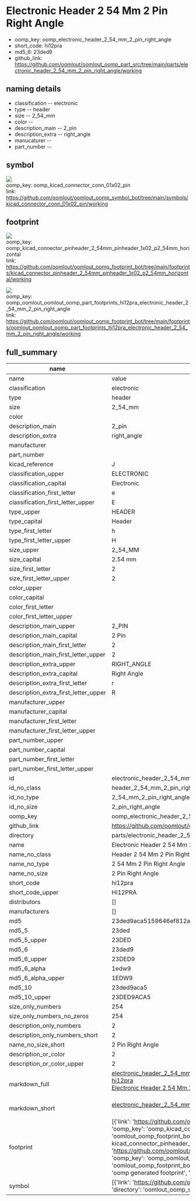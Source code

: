 # Electronic Header 2 54 Mm 2 Pin Right Angle

  
* oomp_key: oomp_electronic_header_2_54_mm_2_pin_right_angle 
* short_code: hi12pra
* md5_6: 23ded9  
* github_link: https://github.com/oomlout/oomlout_oomp_part_src/tree/main/parts/electronic_header_2_54_mm_2_pin_right_angle/working  
## naming details
* classification -- electronic
* type -- header
* size -- 2_54_mm
* color -- 
* description_main -- 2_pin
* description_extra -- right_angle
* manucaturer -- 
* part_number -- 



## symbol

![](symbol/{index}/working/working_600.png)  
oomp_key: oomp_kicad_connector_conn_01x02_pin  
link: https://github.com/oomlout/oomlout_oomp_symbol_bot/tree/main/symbols/kicad_connector_conn_01x02_pin/working  

## footprint

![](footprint/{index}/working/working_600.png)  
oomp_key: oomp_kicad_connector_pinheader_2_54mm_pinheader_1x02_p2_54mm_horizontal  
link: https://github.com/oomlout/oomlout_oomp_footprint_bot/tree/main/footprints/kicad_connector_pinheader_2_54mm_pinheader_1x02_p2_54mm_horizontal/working  

![](footprint/{index}/working/working_600.png)  
oomp_key: oomp_oomlout_oomlout_oomp_part_footprints_hi12pra_electronic_header_2_54_mm_2_pin_right_angle  
link: https://github.com/oomlout/oomlout_oomp_footprint_bot/tree/main/footprints/oomlout_oomlout_oomp_part_footprints_hi12pra_electronic_header_2_54_mm_2_pin_right_angle/working  

## full_summary
| name | value | 
| --- | --- | 
| name | value | 
| classification | electronic | 
| type | header | 
| size | 2_54_mm | 
| color |  | 
| description_main | 2_pin | 
| description_extra | right_angle | 
| manufacturer |  | 
| part_number |  | 
| kicad_reference | J | 
| classification_upper | ELECTRONIC | 
| classification_capital | Electronic | 
| classification_first_letter | e | 
| classification_first_letter_upper | E | 
| type_upper | HEADER | 
| type_capital | Header | 
| type_first_letter | h | 
| type_first_letter_upper | H | 
| size_upper | 2_54_MM | 
| size_capital | 2.54 mm | 
| size_first_letter | 2 | 
| size_first_letter_upper | 2 | 
| color_upper |  | 
| color_capital |  | 
| color_first_letter |  | 
| color_first_letter_upper |  | 
| description_main_upper | 2_PIN | 
| description_main_capital | 2 Pin | 
| description_main_first_letter | 2 | 
| description_main_first_letter_upper | 2 | 
| description_extra_upper | RIGHT_ANGLE | 
| description_extra_capital | Right Angle | 
| description_extra_first_letter | r | 
| description_extra_first_letter_upper | R | 
| manufacturer_upper |  | 
| manufacturer_capital |  | 
| manufacturer_first_letter |  | 
| manufacturer_first_letter_upper |  | 
| part_number_upper |  | 
| part_number_capital |  | 
| part_number_first_letter |  | 
| part_number_first_letter_upper |  | 
| id | electronic_header_2_54_mm_2_pin_right_angle | 
| id_no_class | header_2_54_mm_2_pin_right_angle | 
| id_no_type | 2_54_mm_2_pin_right_angle | 
| id_no_size | 2_pin_right_angle | 
| oomp_key | oomp_electronic_header_2_54_mm_2_pin_right_angle | 
| github_link | https://github.com/oomlout/oomlout_oomp_part_src/tree/main/parts/electronic_header_2_54_mm_2_pin_right_angle/working | 
| directory | parts/electronic_header_2_54_mm_2_pin_right_angle | 
| name | Electronic Header 2 54 Mm 2 Pin Right Angle | 
| name_no_class | Header 2 54 Mm 2 Pin Right Angle | 
| name_no_type | 2 54 Mm 2 Pin Right Angle | 
| name_no_size | 2 Pin Right Angle | 
| short_code | hi12pra | 
| short_code_upper | HI12PRA | 
| distributors | [] | 
| manufacturers | [] | 
| md5 | 23ded9aca5159646ef812a2c7410f60b | 
| md5_5 | 23ded | 
| md5_5_upper | 23DED | 
| md5_6 | 23ded9 | 
| md5_6_upper | 23DED9 | 
| md5_6_alpha | 1edw9 | 
| md5_6_alpha_upper | 1EDW9 | 
| md5_10 | 23ded9aca5 | 
| md5_10_upper | 23DED9ACA5 | 
| size_only_numbers | 254 | 
| size_only_numbers_no_zeros | 254 | 
| description_only_numbers | 2 | 
| description_only_numbers_short | 2 | 
| name_no_size_short | 2 Pin Right Angle | 
| description_or_color | 2 | 
| description_or_color_upper | 2 | 
| markdown_full | [electronic_header_2_54_mm_2_pin_right_angle](https://github.com/oomlout/oomlout_oomp_part_src/tree/main/parts/electronic_header_2_54_mm_2_pin_right_angle/working)<br>[hi12pra](https://github.com/oomlout/oomlout_oomp_part_src/tree/main/parts/electronic_header_2_54_mm_2_pin_right_angle/working)<br>[Electronic Header 2 54 Mm 2 Pin Right Angle](https://github.com/oomlout/oomlout_oomp_part_src/tree/main/parts/electronic_header_2_54_mm_2_pin_right_angle/working)<br><br> | 
| markdown_short | [electronic_header_2_54_mm_2_pin_right_angle](https://github.com/oomlout/oomlout_oomp_part_src/tree/main/parts/electronic_header_2_54_mm_2_pin_right_angle/working)<br><br> | 
| footprint | [{'link': 'https://github.com/oomlout/oomlout_oomp_footprint_bot/tree/main/foootprntss/kicad_connector_pinheader_2_54mm_pinheader_1x02_p2_54mm_horizontal', 'oomp_key': 'oomp_kicad_connector_pinheader_2_54mm_pinheader_1x02_p2_54mm_horizontal', 'directory': 'oomlout_oomp_footprint_bot/footprints/kicad_connector_pinheader_2_54mm_pinheader_1x02_p2_54mm_horizontal//working/working.kicad_mod', 'note': 'source footprint kicad_connector_pinheader_2_54mm_pinheader_1x02_p2_54mm_horizontal', 'index': 0}, {'link': 'https://github.com/oomlout/oomlout_oomp_footprint_bot/tree/main/foootprntss/oomlout_oomlout_oomp_part_footprints_hi12pra_electronic_header_2_54_mm_2_pin_right_angle', 'oomp_key': 'oomp_oomlout_oomlout_oomp_part_footprints_hi12pra_electronic_header_2_54_mm_2_pin_right_angle', 'directory': 'oomlout_oomp_footprint_bot/footprints/oomlout_oomlout_oomp_part_footprints_hi12pra_electronic_header_2_54_mm_2_pin_right_angle//working/working.kicad_mod', 'note': 'oomp generated footprint', 'index': 1}] | 
| symbol | [{'link': 'https://github.com/oomlout/oomlout_oomp_symbol_bot/tree/main/symbols/kicad_connector_conn_01x02_pin', 'oomp_key': 'oomp_kicad_connector_conn_01x02_pin', 'directory': 'oomlout_oomp_symbol_bot/symbols/kicad_connector_conn_01x02_pin//working/working.kicad_sym', 'index': 0}] | 
